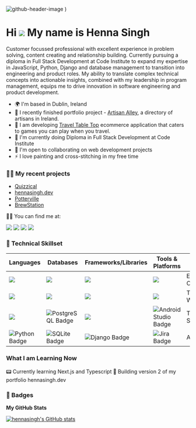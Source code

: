 ![github-header-image](https://github.com/user-attachments/assets/9c1927d0-5d15-43e4-a7a1-4173a63cbc16)
)

Hi ![](https://user-images.githubusercontent.com/18350557/176309783-0785949b-9127-417c-8b55-ab5a4333674e.gif) My name is Henna Singh
===================================================================================================================================

Customer focussed professional with excellent experience in problem solving, content creating and relationship building. Currently pursuing a diploma in Full Stack Development at Code Institute to expand my expertise in JavaScript, Python, Django and database management to transition into engineering and product roles. My ability to translate complex technical concepts into actionable insights, combined with my leadership in program management, equips me to drive innovation in software engineering and product development.

* 🌍  I'm based in Dublin, Ireland
* 🚀  I recently finished portfolio project - [Artisan Alley](https://github.com/hennasingh/ArtisanAlley), a directory of artisans in Ireland.
* 🚀  I am developing [Travel Table Top](https://github.com/hennasingh/TravelTableTop) ecommerce application that caters to games you can play when you travel.
* 🧠  I'm currently doing Diploma in Full Stack Development at Code Institute 
* 🤝  I'm open to collaborating on web development projects
* ⚡  I love painting and cross-stitching in my free time

  
### 👩‍💻 My recent projects 

- <a href="https://github.com/hennasingh/quizzical" target="_blank"> Quizzical</a>
- <a href="https://github.com/hennasingh/henna-dev" target="_blank">hennasingh.dev</a>
- <a href="https://github.com/hennasingh/Potterville" target="_blank"> Potterville </a>
- <a href="https://github.com/hennasingh/BrewStation" target="_blank">BrewStation</a>

🙋‍♀️ You can find me at:

<a href="https://www.linkedin.com/in/hennasingh" target="_blank" style="text-decoration: none;">
  <img src="https://img.shields.io/badge/LinkedIn-0077B5?style=for-the-badge&logo=linkedin&logoColor=white">
</a>

<a href="https://codelady.hashnode.dev/" target="_blank" style="text-decoration: none;">
  <img src="https://img.shields.io/badge/Hashnode-2962FF?style=for-the-badge&logo=hashnode&logoColor=white">
</a> 

<a href="http://www.medium.com/@hennasingh" target="_blank" style="text-decoration: none;">
  <img src="https://img.shields.io/badge/Medium-12100E?style=for-the-badge&logo=medium&logoColor=white">
</a> 

<a href="https://www.x.com/henna_dev" target="_blank" style="text-decoration: none;">
  <img src="https://img.shields.io/badge/Twitter-1DA1F2?style=for-the-badge&logo=twitter&logoColor=white">
</a>


### 🤖 Technical Skillset

| Languages | Databases | Frameworks/Libraries | Tools & Platforms | Others |
|---|---|---|---|---|
|<img src="https://img.shields.io/badge/JavaScript-F7DF1E?style=for-the-badge&logo=javascript&logoColor=black">|<img src="https://img.shields.io/badge/Firebase-039BE5?style=for-the-badge&logo=Firebase&logoColor=white">|<img src="https://img.shields.io/badge/React-20232A?style=for-the-badge&logo=react&logoColor=61DAFB">|<img src="https://img.shields.io/badge/GIT-E44C30?style=for-the-badge&logo=git&logoColor=white">| Event Organizing   |
|<img src="https://img.shields.io/badge/HTML5-E34F26?style=for-the-badge&logo=html5&logoColor=white">|<img src="https://img.shields.io/badge/Realm-39477F?style=for-the-badge&logo=realm&logoColor=white"> |<img src="https://img.shields.io/badge/Bootstrap-563D7C?style=for-the-badge&logo=bootstrap&logoColor=white">|<img src="https://img.shields.io/badge/GitHub-100000?style=for-the-badge&logo=github&logoColor=white">| Technical Writing |
|<img src="https://img.shields.io/badge/CSS3-1572B6?style=for-the-badge&logo=css3&logoColor=white">|<img src="https://img.shields.io/badge/PostgreSQL-4169E1?style=for-the-badge&logo=postgresql&logoColor=white" alt="PostgreSQL Badge">|<img src="https://img.shields.io/badge/vite-%23646CFF.svg?style=for-the-badge&logo=vite&logoColor=white">|<img src="https://img.shields.io/badge/Android_Studio-3DDC84?style=for-the-badge&logo=android-studio&logoColor=white" alt="Android Studio Badge">|Technical Support|
|<img src="https://img.shields.io/badge/Python-3776AB?style=for-the-badge&logo=python&logoColor=white" alt="Python Badge">|<img src="https://img.shields.io/badge/SQLite-003B57?style=for-the-badge&logo=sqlite&logoColor=white" alt="SQLite Badge">|<img src="https://img.shields.io/badge/Django-092E20?style=for-the-badge&logo=django&logoColor=white" alt="Django Badge">|<img src="https://img.shields.io/badge/Jira-0052CC?style=for-the-badge&logo=jira-software&logoColor=white" alt="Jira Badge">|Advocacy |

### What I am Learning Now

📟 Currently learning Next.js and Typescript
🎑 Building version 2 of my portfolio hennasingh.dev


### 🥇 Badges

<b>My GitHub Stats</b>

<a href="http://www.github.com/hennasingh"><img src="https://github-readme-stats.vercel.app/api?username=hennasingh&show_icons=true&hide=&count_private=true&title_color=0891b2&text_color=ffffff&icon_color=0891b2&bg_color=1c1917&hide_border=true&show_icons=true" alt="hennasingh's GitHub stats" /></a>







